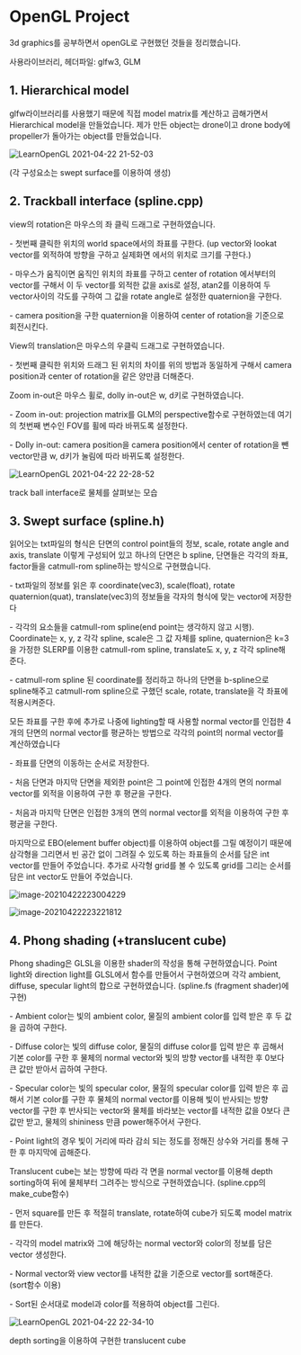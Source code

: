 # OpenGL Project



3d graphics를 공부하면서 openGL로 구현했던 것들을 정리했습니다.



사용라이브러리, 헤더파일: glfw3, GLM

## 1. Hierarchical model

glfw라이브러리를 사용했기 때문에 직접 model matrix를 계산하고 곱해가면서 Hierarchical model을 만들었습니다. 제가 만든 object는 drone이고 drone body에 propeller가 돌아가는 object를 만들었습니다. 

![LearnOpenGL 2021-04-22 21-52-03](README.assets/1.gif)

 (각 구성요소는 swept surface를 이용하여 생성)

 

## 2. Trackball interface (spline.cpp)

view의 rotation은 마우스의 좌 클릭 드래그로 구현하였습니다.

\-    첫번째 클릭한 위치의 world space에서의 좌표를 구한다. (up vector와 lookat vector를 외적하여 방향을 구하고 실제화면 에서의 위치로 크기를 구한다.)

\-    마우스가 움직이면 움직인 위치의 좌표를 구하고 center of rotation 에서부터의 vector를 구해서 이 두 vector를 외적한 값을 axis로 설정, atan2를 이용하여 두 vector사이의 각도를 구하여 그 값을 rotate angle로 설정한 quaternion을 구한다.

\-    camera position을 구한 quaternion을 이용하여 center of rotation을 기준으로 회전시킨다.

View의 translation은 마우스의 우클릭 드래그로 구현하였습니다.

\-    첫번째 클릭한 위치와 드래그 된 위치의 차이를 위의 방법과 동일하게 구해서 camera position과 center of rotation을 같은 양만큼 더해준다.

Zoom in-out은 마우스 휠로, dolly in-out은 w, d키로 구현하였습니다.

\-    Zoom in-out: projection matrix를 GLM의 perspective함수로 구현하였는데 여기의 첫번째 변수인 FOV를 휠에 따라 바뀌도록 설정한다.

\-    Dolly in-out: camera position을 camera position에서 center of rotation을 뺀 vector만큼 w, d키가 눌림에 따라 바뀌도록 설정한다.

 ![LearnOpenGL 2021-04-22 22-28-52](README.assets/2.gif)

 track ball interface로 물체를 살펴보는 모습  



##  3. Swept surface (spline.h)

읽어오는 txt파일의 형식은 단면의 control point들의 정보, scale, rotate angle and axis, translate 이렇게 구성되어 있고 하나의 단면은 b spline, 단면들은 각각의 좌표, factor들을 catmull-rom spline하는 방식으로 구현했습니다.

\-    txt파일의 정보를 읽은 후 coordinate(vec3), scale(float), rotate quaternion(quat), translate(vec3)의 정보들을 각자의 형식에 맞는 vector에 저장한다

\-    각각의 요소들을 catmull-rom spline(end point는 생각하지 않고 시행). Coordinate는 x, y, z 각각 spline, scale은 그 값 자체를 spline, quaternion은 k=3을 가정한 SLERP를 이용한 catmull-rom spline, translate도 x, y, z 각각 spline해준다.

\-    catmull-rom spline 된 coordinate를 정리하고 하나의 단면을 b-spline으로 spline해주고 catmull-rom spline으로 구했던 scale, rotate, translate을 각 좌표에 적용시켜준다.

 

모든 좌표를 구한 후에 추가로 나중에 lighting할 때 사용할 normal vector를 인접한 4개의 단면의 normal vector를 평균하는 방법으로 각각의 point의 normal vector를 계산하였습니다

\-    좌표를 단면의 이동하는 순서로 저장한다.

\-    처음 단면과 마지막 단면을 제외한 point은 그 point에 인접한 4개의 면의 normal vector를 외적을 이용하여 구한 후 평균을 구한다.

\-    처음과 마지막 단면은 인접한 3개의 면의 normal vector를 외적을 이용하여 구한 후 평균을 구한다.

마지막으로 EBO(element buffer object)를 이용하여 object를 그릴 예정이기 때문에 삼각형을 그리면서 빈 공간 없이 그려질 수 있도록 하는 좌표들의 순서를 담은 int vector를 만들어 주었습니다. 추가로 사각형 grid를 볼 수 있도록 grid를 그리는 순서를 담은 int vector도 만들어 주었습니다.



![image-20210422223004229](README.assets/image-20210422223004229.png)

![image-20210422223221812](README.assets/image-20210422223221812.png)



 

## 4. Phong shading (+translucent cube)

Phong shading은 GLSL을 이용한 shader의 작성을 통해 구현하였습니다. Point light와 direction light를 GLSL에서 함수를 만들어서 구현하였으며 각각 ambient, diffuse, specular light의 합으로 구현하였습니다. (spline.fs (fragment shader)에 구현)

\-    Ambient color는 빛의 ambient color, 물질의 ambient color를 입력 받은 후 두 값을 곱하여 구한다.

\-    Diffuse color는 빛의 diffuse color, 물질의 diffuse color를 입력 받은 후 곱해서 기본 color를 구한 후 물체의 normal vector와 빛의 방향 vector를 내적한 후 0보다 큰 값만 받아서 곱하여 구한다.

\-    Specular color는 빛의 specular color, 물질의 specular color를 입력 받은 후 곱해서 기본 color를 구한 후 물체의 normal vector를 이용해 빛이 반사되는 방향 vector를 구한 후 반사되는 vector와 물체를 바라보는 vector를 내적한 값을 0보다 큰값만 받고, 물체의 shininess 만큼 power해주어서 구한다.

\-    Point light의 경우 빛이 거리에 따라 감쇠 되는 정도를 정해진 상수와 거리를 통해 구한 후 마지막에 곱해준다.

Translucent cube는 보는 방향에 따라 각 면을 normal vector를 이용해 depth sorting하여 뒤에 물체부터 그려주는 방식으로 구현하였습니다. (spline.cpp의 make_cube함수)

\-    먼저 square를 만든 후 적절히 translate, rotate하여 cube가 되도록 model matrix를 만든다.

\-    각각의 model matrix와 그에 해당하는 normal vector와 color의 정보를 담은 vector 생성한다. 

\-    Normal vector와 view vector를 내적한 값을 기준으로 vector를 sort해준다. (sort함수 이용)

\-    Sort된 순서대로 model과 color를 적용하여 object를 그린다.



![LearnOpenGL 2021-04-22 22-34-10](README.assets/3.gif)

depth sorting을 이용하여 구현한 translucent cube